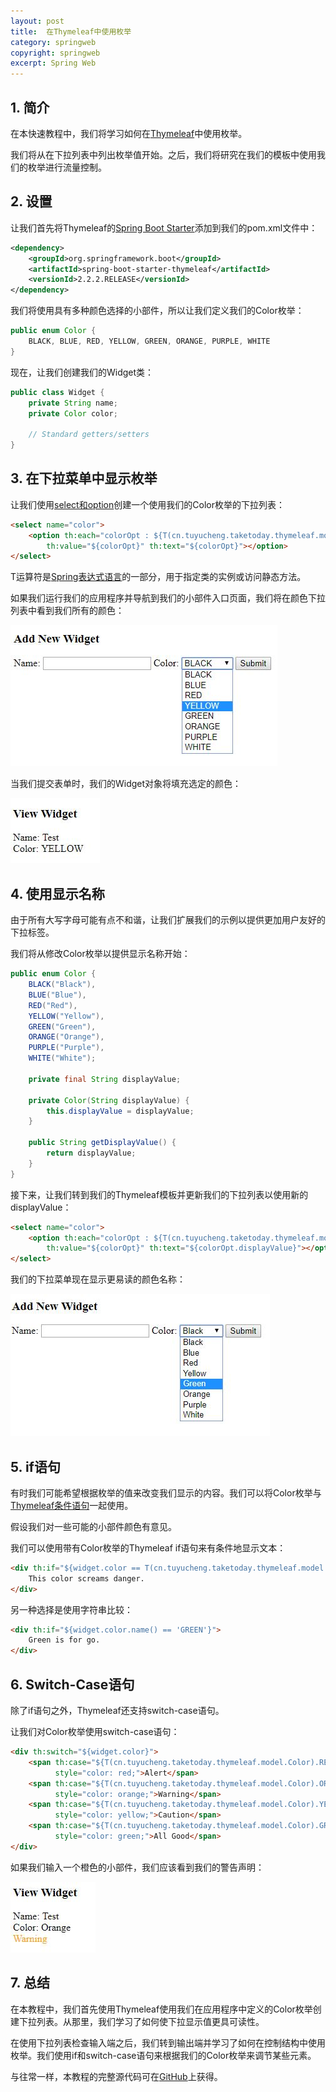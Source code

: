 ```yaml
---
layout: post
title:  在Thymeleaf中使用枚举
category: springweb
copyright: springweb
excerpt: Spring Web
---
```


## 1. 简介

在本快速教程中，我们将学习如何在[Thymeleaf](https://www.baeldung.com/thymeleaf-in-spring-mvc)中使用枚举。

我们将从在下拉列表中列出枚举值开始。之后，我们将研究在我们的模板中使用我们的枚举进行流量控制。

## 2. 设置

让我们首先将Thymeleaf的[Spring Boot Starter](https://search.maven.org/search?q=a:spring-boot-starter-thymeleaf)添加到我们的pom.xml文件中：

```xml
<dependency>
    <groupId>org.springframework.boot</groupId>
    <artifactId>spring-boot-starter-thymeleaf</artifactId>
    <versionId>2.2.2.RELEASE</versionId>
</dependency>
```

我们将使用具有多种颜色选择的小部件，所以让我们定义我们的Color枚举：

```java
public enum Color {
    BLACK, BLUE, RED, YELLOW, GREEN, ORANGE, PURPLE, WHITE
}
```

现在，让我们创建我们的Widget类：

```java
public class Widget {
    private String name;
    private Color color;

    // Standard getters/setters
}
```

## 3. 在下拉菜单中显示枚举

让我们使用[select和option](https://www.baeldung.com/thymeleaf-select-option)创建一个使用我们的Color枚举的下拉列表：

```html
<select name="color">
    <option th:each="colorOpt : ${T(cn.tuyucheng.taketoday.thymeleaf.model.Color).values()}" 
        th:value="${colorOpt}" th:text="${colorOpt}"></option>
</select>
```

T运算符是[Spring表达式语言](https://www.baeldung.com/spring-expression-language)的一部分，用于指定类的实例或访问静态方法。

如果我们运行我们的应用程序并导航到我们的小部件入口页面，我们将在颜色下拉列表中看到我们所有的颜色：

![](/assets/images/2023/springweb/thymeleafenums01.png)

当我们提交表单时，我们的Widget对象将填充选定的颜色：

![](/assets/images/2023/springweb/thymeleafenums02.png)

## 4. 使用显示名称

由于所有大写字母可能有点不和谐，让我们扩展我们的示例以提供更加用户友好的下拉标签。

我们将从修改Color枚举以提供显示名称开始：

```java
public enum Color {
    BLACK("Black"),
    BLUE("Blue"),
    RED("Red"),
    YELLOW("Yellow"),
    GREEN("Green"),
    ORANGE("Orange"),
    PURPLE("Purple"),
    WHITE("White");

    private final String displayValue;

    private Color(String displayValue) {
        this.displayValue = displayValue;
    }

    public String getDisplayValue() {
        return displayValue;
    }
}
```

接下来，让我们转到我们的Thymeleaf模板并更新我们的下拉列表以使用新的displayValue：

```html
<select name="color">
    <option th:each="colorOpt : ${T(cn.tuyucheng.taketoday.thymeleaf.model.Color).values()}" 
        th:value="${colorOpt}" th:text="${colorOpt.displayValue}"></option>
</select>
```

我们的下拉菜单现在显示更易读的颜色名称：

![](/assets/images/2023/springweb/thymeleafenums03.png)

## 5. if语句

有时我们可能希望根据枚举的值来改变我们显示的内容。我们可以将Color枚举与[Thymeleaf条件语句](https://www.baeldung.com/spring-thymeleaf-conditionals)一起使用。

假设我们对一些可能的小部件颜色有意见。

我们可以使用带有Color枚举的Thymeleaf if语句来有条件地显示文本：

```html
<div th:if="${widget.color == T(cn.tuyucheng.taketoday.thymeleaf.model.Color).RED}">
    This color screams danger.
</div>
```

另一种选择是使用字符串比较：

```html
<div th:if="${widget.color.name() == 'GREEN'}">
    Green is for go.
</div>
```

## 6. Switch-Case语句

除了if语句之外，Thymeleaf还支持switch-case语句。

让我们对Color枚举使用switch-case语句：

```html
<div th:switch="${widget.color}">
    <span th:case="${T(cn.tuyucheng.taketoday.thymeleaf.model.Color).RED}"
          style="color: red;">Alert</span>
    <span th:case="${T(cn.tuyucheng.taketoday.thymeleaf.model.Color).ORANGE}"
          style="color: orange;">Warning</span>
    <span th:case="${T(cn.tuyucheng.taketoday.thymeleaf.model.Color).YELLOW}"
          style="color: yellow;">Caution</span>
    <span th:case="${T(cn.tuyucheng.taketoday.thymeleaf.model.Color).GREEN}"
          style="color: green;">All Good</span>
</div>
```

如果我们输入一个橙色的小部件，我们应该看到我们的警告声明：

![](/assets/images/2023/springweb/thymeleafenums04.png)

## 7. 总结

在本教程中，我们首先使用Thymeleaf使用我们在应用程序中定义的Color枚举创建下拉列表。从那里，我们学习了如何使下拉显示值更具可读性。

在使用下拉列表检查输入端之后，我们转到输出端并学习了如何在控制结构中使用枚举。我们使用if和switch-case语句来根据我们的Color枚举来调节某些元素。

与往常一样，本教程的完整源代码可在[GitHub](https://github.com/tuyucheng7/taketoday-tutorial4j/tree/master/spring-web-modules)上获得。